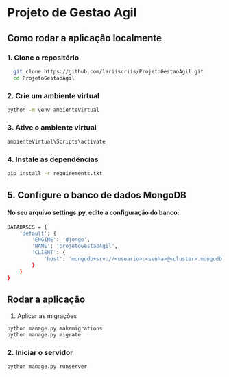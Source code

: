 # Projeto de Gestao Agil

## Como rodar a aplicação localmente

### 1. Clone o repositório

```bash
  git clone https://github.com/lariiscriis/ProjetoGestaoAgil.git
  cd ProjetoGestaoAgil
```

### 2. Crie um ambiente virtual
```bash
python -m venv ambienteVirtual 
```

### 3. Ative o ambiente virtual
```bash
ambienteVirtual\Scripts\activate  
```


### 4. Instale as dependências
```bash
pip install -r requirements.txt
```


## 5. Configure o banco de dados MongoDB
#### No seu arquivo settings.py, edite a configuração do banco:

```bash
DATABASES = {
    'default': {
        'ENGINE': 'djongo',
        'NAME': 'projetoGestaoAgil',
        'CLIENT': {
            'host': 'mongodb+srv://<usuario>:<senha>@<cluster>.mongodb.net/<nome_do_banco>?retryWrites=true&w=majority',
        }
    }
}
```


## Rodar a aplicação
1. Aplicar as migrações
```bash
python manage.py makemigrations
python manage.py migrate
```


### 2. Iniciar o servidor

```bash
python manage.py runserver
```
